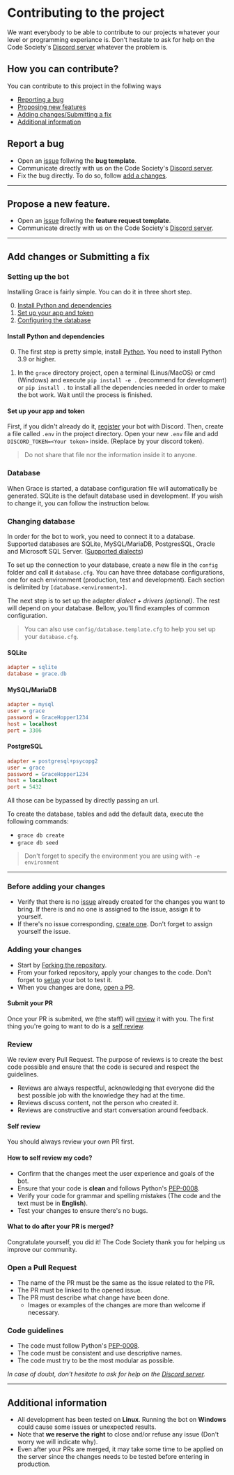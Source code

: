 # Contributing to the project
We want everybody to be able to contribute to our projects whatever your level or programming experiance is. Don't hesitate to ask for help on the Code Society's [Discord server](https://discord.gg/6GEF9H9m) whatever the problem is.

## How you can contribute?
You can contribute to this project in the follwing ways 
- [Reporting a bug](#report-a-bug)
- [Proposing new features](#propose-a-new-feature)
- [Adding changes/Submitting a fix](#add-changes-or-submitting-a-fix)
- [Additional information](#additional-information)

## Report a bug
- Open an [issue](https://github.com/Code-Society-Lab/grace/issues) follwing the **bug template**. 
- Communicate directly with us on the Code Society's [Discord server](https://discord.gg/6GEF9H9m).
- Fix the bug directly. To do so, follow [add a changes](#add-changes).

---

## Propose a new feature.
- Open an [issue](https://github.com/Code-Society-Lab/grace/issues) follwing the **feature request template**.
- Communicate directly with us on the Code Society's [Discord server](https://discord.gg/6GEF9H9m).

---

## Add changes or Submitting a fix
### Setting up the bot
Installing Grace is fairly simple. You can do it in three short step.

0. [Install Python and dependencies](#install-python-and-dependencies)
1. [Set up your app and token](#set-up-your-app-and-token)
2. [Configuring the database](#configuring-the-database)

#### Install Python and dependencies
0. The first step is pretty simple, install [Python](https://www.python.org/downloads/). You need to install Python 3.9 or
higher.

1. In the `grace` directory project, open a terminal (Linus/MacOS) or cmd (Windows) and execute `pip install -e .` 
(recommend for development) or `pip install .` to install all the dependencies needed in order to make the bot work. 
Wait until the process is finished.

#### Set up your app and token
First, if you didn't already do it, [register](https://discord.com/developers/docs/getting-started#creating-an-app) your 
bot with Discord. Then, create a file called `.env` in the project directory. Open your new `.env` file and add 
`DISCORD_TOKEN=<Your token>` inside. (Replace <You token> by your discord token).

> Do not share that file nor the information inside it to anyone. 

### Database
When Grace is started, a database configuration file will automatically be generated. SQLite is the default database
used in development. If you wish to change it, you can follow the instruction below.

### Changing database
In order for the bot to work, you need to connect it to a database. Supported databases are SQLite, MySQL/MariaDB, 
PostgresSQL, Oracle and Microsoft SQL Server. ([Supported dialects](https://docs.sqlalchemy.org/en/14/dialects/index.html)) 

To set up the connection to your database, create a new file in the `config` folder and call it `database.cfg`. You can 
have three database configurations, one for each environment (production, test and development). Each section is 
delimited by `[database.<environment>]`. 

The next step is to set up the adapter _dialect + drivers (optional)_. The rest will depend on your database.
Bellow, you'll find examples of common configuration.

> You can also use `config/database.template.cfg` to help you set up your `database.cfg`.

#### SQLite
```ini
adapter = sqlite
database = grace.db
```

#### MySQL/MariaDB
```ini
adapter = mysql
user = grace
password = GraceHopper1234
host = localhost
port = 3306
```

#### PostgreSQL
```ini
adapter = postgresql+psycopg2
user = grace
password = GraceHopper1234
host = localhost
port = 5432
```

All those can be bypassed by directly passing an url.

To create the database, tables and add the default data, execute the following commands:
- `grace db create`
- `grace db seed`

> Don't forget to specify the environment you are using with `-e environment`
---

### Before adding your changes
- Verify that there is no [issue](https://github.com/Code-Society-Lab/grace/issues) already created for the changes you want to bring. If there is and no one is assigned to the issue, assign it to yourself. 
- If there's no issue corresponding, [create one](https://github.com/Code-Society-Lab/grace/issues/new/choose). Don't forget to assign yourself the issue.

### Adding your changes
- Start by [Forking the repository](https://docs.github.com/en/github/getting-started-with-github/quickstart/fork-a-repo). 
- From your forked repository, apply your changes to the code. Don't forget to [setup](#setting-up-the-bot) your bot to test it.
- When you changes are done, [open a PR](#open-a-pull-request).

#### Submit your PR
Once your PR is submited, we (the staff) will [review](#review) it with you. The first thing you're going to want to do is a [self review](#self-review).

### Review
We review every Pull Request. The purpose of reviews is to create the best code possible and ensure that the code is secured and respect the guidelines.

- Reviews are always respectful, acknowledging that everyone did the best possible job with the knowledge they had at the time.<br>
- Reviews discuss content, not the person who created it.<br>
- Reviews are constructive and start conversation around feedback.

#### Self review
You should always review your own PR first.

#### How to self review my code?
- Confirm that the changes meet the user experience and goals of the bot.
- Ensure that your code is **clean** and follows Python's [PEP-0008](https://www.python.org/dev/peps/pep-0008/).
- Verify your code for grammar and spelling mistakes (The code and the text must be in **English**).
- Test your changes to ensure there's no bugs.

#### What to do after your PR is merged?
Congratulate yourself, you did it! The Code Society thank you for helping us improve our community.

### Open a Pull Request
- The name of the PR must be the same as the issue related to the PR.
- The PR must be linked to the opened issue.
- The PR must describe what change have been done.
  - Images or examples of the changes are more than welcome if necessary.

### Code guidelines
- The code must follow Python's [PEP-0008](https://www.python.org/dev/peps/pep-0008/).
- The code must be consistent and use descriptive names.
- The code must try to be the most modular as possible.

_In case of doubt, don't hesitate to ask for help on the [Discord server](https://discord.gg/6GEF9H9m)._

---

## Additional information
- All development has been tested on **Linux**. Running the bot on **Windows** could cause some issues or unexpected results. 
- Note that **we reserve the right** to close and/or refuse any issue (Don't worry we will indicate why).
- Even after your PRs are merged, it may take some time to be applied on the server since the changes needs to be tested before entering in production. 


